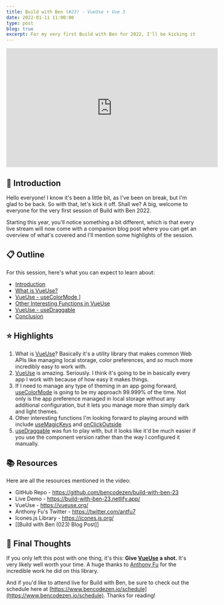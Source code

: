 ```yaml
---
title: Build with Ben (#23) - VueUse + Vue 3
date: 2022-01-11 11:00:00
type: post
blog: true
excerpt: For my very first Build with Ben for 2022, I'll be kicking it off with a bang by checking out the amazing VueUse library by @antfu!
---
```


<iframe width="560" height="315" src="https://www.youtube.com/embed/2yMlzQsH6F8" title="YouTube video player" frameborder="0" allow="accelerometer; autoplay; clipboard-write; encrypted-media; gyroscope; picture-in-picture" allowfullscreen></iframe>

## 👋 Introduction

Hello everyone! I know it's been a little bit, as I've been on break, but I'm glad to be back. So with that, let's kick it off. Shall we? A big, welcome to everyone for the very first session of Build with Ben 2022.

Starting this year, you'll notice something a bit different, which is that every live stream will now come with a companion blog post where you can get an overview of what's covered and I'll mention some highlights of the session.

## 📋 Outline

For this session, here's what you can expect to learn about:

- [Introduction](https://www.youtube.com/watch?v=2yMlzQsH6F8&t=0s)
- [What is VueUse?](https://www.youtube.com/watch?v=2yMlzQsH6F8&t=86s)
- [VueUse - useColorMode ](https://www.youtube.com/watch?v=2yMlzQsH6F8&t=172s)]
- [Other Interesting Functions in VueUse](https://www.youtube.com/watch?v=2yMlzQsH6F8&t=1678s)
- [VueUse - useDraggable](https://www.youtube.com/watch?v=2yMlzQsH6F8&t=1880s)
- [Conclusion](https://www.youtube.com/watch?v=2yMlzQsH6F8&t=2978s)

## ⭐ Highlights

1. What is [VueUse](https://vueuse.org/)? Basically it's a utility library that makes common Web APIs like managing local storage, color preferences, and <em>so</em> much more incredibly easy to work with.
2. [VueUse](https://vueuse.org/) is amazing. Seriously. I think it's going to be in basically every app I work with because of how easy it makes things.
3. If I need to manage any type of theming in an app going forward, [useColorMode](https://vueuse.org/core/useColorMode/) is going to be my approach 99.999% of the time. Not only is the app preference managed in local storage without any additional configuration, but it lets you manage more than simply dark and light themes.
4. Other interesting functions I'm looking forward to playing around with include [useMagicKeys](https://vueuse.org/core/useMagicKeys/) and [onClickOutside](https://vueuse.org/core/onClickOutside/)
5. [useDraggable](https://vueuse.org/core/useDraggable/) was fun to play with, but it looks like it'd be much easier if you use the component version rather than the way I configured it manually.

## 📚 Resources

Here are all the resources mentioned in the video:

- GitHub Repo - https://github.com/bencodezen/build-with-ben-23
- Live Demo - https://build-with-ben-23.netlify.app/
- VueUse - https://vueuse.org/
- Anthony Fu's Twitter - https://twitter.com/antfu7
- Icones.js Library - https://icones.js.org/
- [[Build with Ben (023) Blog Post]]

## 🤔 Final Thoughts

If you only left this post with one thing, it's this: **Give [VueUse](https://vueuse.org/) a shot.** It's very likely well worth your time. A huge thanks to [Anthony Fu](https://twitter.com/antfu7) for the incredible work he did on this library.

And if you'd like to attend live for Build with Ben, be sure to check out the schedule here at [https://www.bencodezen.io/schedule](https://www.bencodezen.io/schedule). Thanks for reading!
